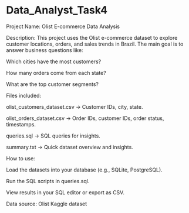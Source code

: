# Data_Analyst_Task4

Project Name: Olist E-commerce Data Analysis

Description:
This project uses the Olist e-commerce dataset to explore customer locations, orders, and sales trends in Brazil.
The main goal is to answer business questions like:

Which cities have the most customers?

How many orders come from each state?

What are the top customer segments?

Files included:

olist_customers_dataset.csv → Customer IDs, city, state.

olist_orders_dataset.csv → Order IDs, customer IDs, order status, timestamps.

queries.sql → SQL queries for insights.

summary.txt → Quick dataset overview and insights.

How to use:

Load the datasets into your database (e.g., SQLite, PostgreSQL).

Run the SQL scripts in queries.sql.

View results in your SQL editor or export as CSV.

Data source: Olist Kaggle dataset

